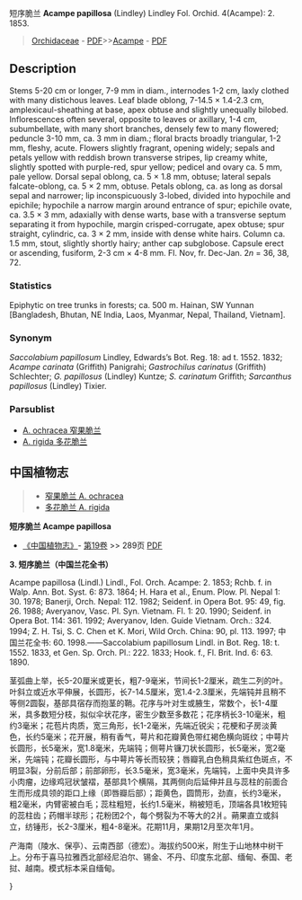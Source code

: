 短序脆兰 **Acampe papillosa** (Lindley) Lindley Fol. Orchid. 4(Acampe): 2. 1853.

> [Orchidaceae](http://www.iplant.cn/info/Orchidaceae?t=foc) - [PDF](http://www.iplant.cn/foc/pdf/Orchidaceae.pdf)>>[Acampe](Acampe-脆兰属.md) - [PDF](http://www.iplant.cn/foc/pdf/Acampe.pdf)

## Description

Stems 5-20 cm or longer, 7-9 mm in diam., internodes 1-2 cm, laxly clothed with many distichous leaves. Leaf blade oblong, 7-14.5 × 1.4-2.3 cm, amplexicaul-sheathing at base, apex obtuse and slightly unequally bilobed. Inflorescences often several, opposite to leaves or axillary, 1-4 cm, subumbellate, with many short branches, densely few to many flowered; peduncle 3-10 mm, ca. 3 mm in diam.; floral bracts broadly triangular, 1-2 mm, fleshy, acute. Flowers slightly fragrant, opening widely; sepals and petals yellow with reddish brown transverse stripes, lip creamy white, slightly spotted with purple-red, spur yellow; pedicel and ovary ca. 5 mm, pale yellow. Dorsal sepal oblong, ca. 5 × 1.8 mm, obtuse; lateral sepals falcate-oblong, ca. 5 × 2 mm, obtuse. Petals oblong, ca. as long as dorsal sepal and narrower; lip inconspicuously 3-lobed, divided into hypochile and epichile; hypochile a narrow margin around entrance of spur; epichile ovate, ca. 3.5 × 3 mm, adaxially with dense warts, base with a transverse septum separating it from hypochile, margin crisped-corrugate, apex obtuse; spur straight, cylindric, ca. 3 × 2 mm, inside with dense white hairs. Column ca. 1.5 mm, stout, slightly shortly hairy; anther cap subglobose. Capsule erect or ascending, fusiform, 2-3 cm × 4-8 mm. Fl. Nov, fr. Dec-Jan. 2*n* = 36, 38, 72.

### Statistics
Epiphytic on tree trunks in forests; ca. 500 m. Hainan, SW Yunnan [Bangladesh, Bhutan, NE India, Laos, Myanmar, Nepal, Thailand, Vietnam].

### Synonym
*Saccolabium papillosum* Lindley, Edwards’s Bot. Reg. 18: ad t. 1552. 1832; *Acampe carinata* (Griffith) Panigrahi; *Gastrochilus carinatus* (Griffith) Schlechter; *G. papillosus* (Lindley) Kuntze; *S. carinatum* Griffith; *Sarcanthus papillosus* (Lindley) Tixier.

### Parsublist

* [A.  ochracea  窄果脆兰](Acampe-ochracea-窄果脆兰.md)
* [A.  rigida  多花脆兰](Acampe-rigida-多花脆兰.md)

## 中国植物志

> * [窄果脆兰  A.  ochracea](Acampe-ochracea-窄果脆兰.md)
> * [多花脆兰  A.  rigida](Acampe-rigida-多花脆兰.md)


**短序脆兰 Acampe papillosa**

* [《中国植物志》](http://www.iplant.cn/frps)- [第19卷](http://www.iplant.cn/frps/vol/19) >> 289页 [PDF](http://www.iplant.cn/frps/pdf/19/289.pdf)


**3. 短序脆兰（中国兰花全书）**

Acampe papillosa (Lindl.) Lindl., Fol. Orch. Acampe: 2. 1853; Rchb. f. in Walp. Ann. Bot. Syst. 6: 873. 1864; H. Hara et al., Enum. Plow. Pl. Nepal 1: 30. 1978; Banerji, Orch. Nepal: 112. 1982; Seidenf. in Opera Bot. 95: 49, fig. 26. 1988; Averyanov, Vasc. Pl. Syn. Vietnam. Fl. 1: 20. 1990; Seidenf. in Opera Bot. 114: 361. 1992; Averyanov, Iden. Guide Vietnam. Orch.: 324. 1994; Z. H. Tsi, S. C. Chen et K. Mori, Wild Orch. China: 90, pl. 113. 1997; 中国兰花全书: 60. 1998.——Saccolabium papillosum Lindl. in Bot. Reg. 18: t. 1552. 1833, et Gen. Sp. Orch. Pl.: 222. 1833; Hook. f., Fl. Brit. Ind. 6: 63. 1890.

茎弧曲上举，长5-20厘米或更长，粗7-9毫米，节间长1-2厘米，疏生二列的叶。叶斜立或近水平伸展，长圆形，长7-14.5厘米，宽1.4-2.3厘米，先端钝并且稍不等侧2圆裂，基部具宿存而抱茎的鞘。花序与叶对生或腋生，常数个，长1-4厘米，具多数短分枝，拟似伞状花序，密生少数至多数花；花序柄长3-10毫米，粗约3毫米；花苞片肉质，宽三角形，长1-2毫米，先端近锐尖；花梗和子房淡黄色，长约5毫米；花开展，稍有香气，萼片和花瓣黄色带红褐色横向斑纹；中萼片长圆形，长5毫米，宽1.8毫米，先端钝；侧萼片镰刀状长圆形，长5毫米，宽2毫米，先端钝；花瓣长圆形，与中萼片等长而较狭；唇瓣乳白色稍具紫红色斑点，不明显3裂，分前后部；前部卵形，长3.5毫米，宽3毫米，先端钝，上面中央具许多小肉瘤，边缘鸡冠状皱褶，基部具1个横隔，其两侧向后延伸并且与蕊柱的前面合生而形成具领的距口上缘（即唇瓣后部）；距黄色，圆筒形，劲直，长约3毫米，粗2毫米，内臂密被白毛；蕊柱粗短，长约1.5毫米，稍被短毛，顶端各具1枚短钝的蕊柱齿；药帽半球形；花粉团2个，每个劈裂为不等大的2爿。蒴果直立或斜立，纺锤形，长2-3厘米，粗4-8毫米。花期11月，果期12月至次年1月。

产海南（陵水、保亭）、云南西部（德宏）。海拔约500米，附生于山地林中树干上。分布于喜马拉雅西北部经尼泊尔、锡金、不丹、印度东北部、缅甸、泰国、老挝、越南。模式标本采自缅甸。

}